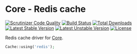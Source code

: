 Core - Redis cache
====

[![Scrutinizer Code Quality](https://scrutinizer-ci.com/g/caffeina-core/redis/badges/quality-score.png?b=master)](https://scrutinizer-ci.com/g/caffeina-core/redis/?branch=master)
[![Build Status](https://scrutinizer-ci.com/g/caffeina-core/redis/badges/build.png?b=master)](https://scrutinizer-ci.com/g/caffeina-core/redis/build-status/master)
[![Total Downloads](https://poser.pugx.org/caffeina-core/redis/downloads.svg)](https://packagist.org/packages/caffeina-core/redis)
[![Latest Stable Version](https://poser.pugx.org/caffeina-core/redis/v/stable.svg)](https://packagist.org/packages/caffeina-core/redis)
[![Latest Unstable Version](https://poser.pugx.org/caffeina-core/redis/v/unstable.svg)](https://packagist.org/packages/caffeina-core/redis)
[![License](https://poser.pugx.org/caffeina-core/redis/license.svg)](https://packagist.org/packages/caffeina-core/redis)


Redis cache driver for [Core](https://github.com/caffeina-core/core).

```php
Cache::using('redis');
```

